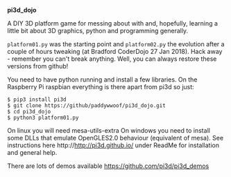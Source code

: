 **pi3d_dojo**

A DIY 3D platform game for messing about with and, hopefully, learning
a little bit about 3D graphics, python and programming generally.

`platform01.py` was the starting point and `platform02.py` the evolution
after a couple of hours tweaking (at Bradford CoderDojo 27 Jan 2018). Hack
away - remember you can't break anything. Well, you can always restore
these versions from github!

You need to have python running and install a few libraries. On the Raspberry
Pi raspbian everything is there apart from pi3d so just:

    $ pip3 install pi3d
    $ git clone https://github/paddywwoof/pi3d_dojo.git
    $ cd pi3d_dojo
    $ python3 platform01.py


On linux you will need mesa-utils-extra On windows you need to install some
DLLs that emulate OpenGLES2.0 behaviour (equivalent of mesa). See instructions
here http://http://pi3d.github.io/ under ReadMe for installation
and general help.

There are lots of demos available https://github.com/pi3d/pi3d_demos
